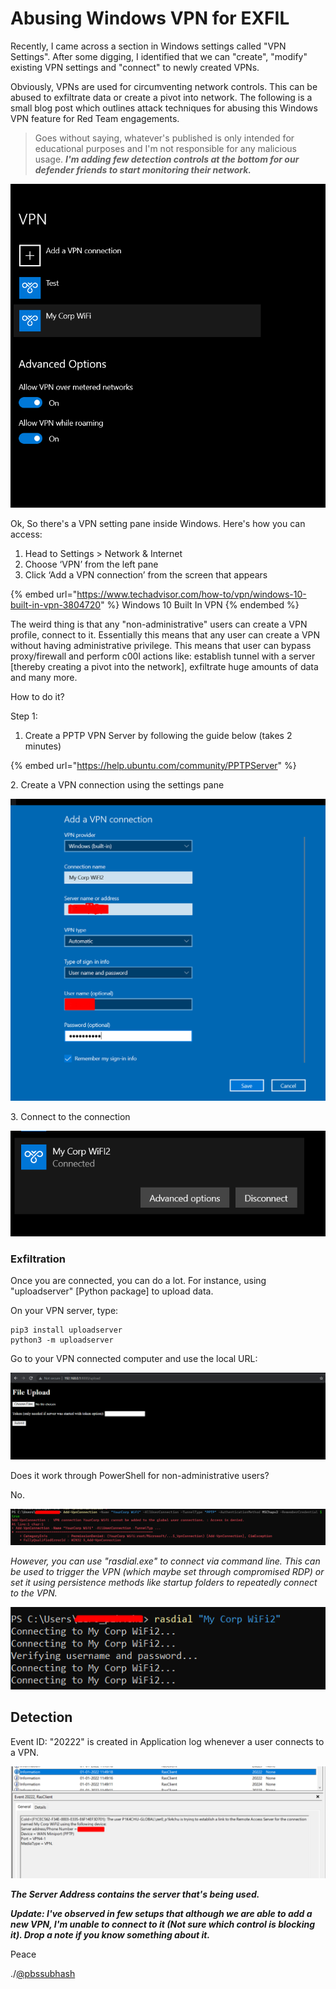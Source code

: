 # Abusing Windows VPN for EXFIL

Recently, I came across a section in Windows settings called "VPN Settings". After some digging, I identified that we can "create", "modify" existing VPN settings and "connect" to newly created VPNs.&#x20;

Obviously, VPNs are used for circumventing network controls. This can be abused to exfiltrate data or create a pivot into network. The following is a small blog post which outlines attack techniques for abusing this Windows VPN feature for Red Team engagements.&#x20;

> Goes without saying, whatever's published is only intended for educational purposes and I'm not responsible for any malicious usage. _**I'm adding few detection controls at the bottom for our defender friends to start monitoring their network.**_

![VPN Settings page](<../../.gitbook/assets/image (42).png>)

Ok, So there's a VPN setting pane inside Windows. Here's how you can access:

1. Head to Settings > Network & Internet
2. Choose ‘VPN’ from the left pane
3. Click ‘Add a VPN connection’ from the screen that appears

{% embed url="https://www.techadvisor.com/how-to/vpn/windows-10-built-in-vpn-3804720" %}
Windows 10 Built In VPN
{% endembed %}

The weird thing is that any "non-administrative" users can create a VPN profile, connect to it. Essentially this means that any user can create a VPN without having administrative privilege. This means that user can bypass proxy/firewall and perform c00l actions like: establish tunnel with a server \[thereby creating a pivot into the network], exfiltrate huge amounts of data and many more.&#x20;

How to do it?&#x20;

Step 1:&#x20;

1. Create a PPTP VPN Server by following the guide below (takes 2 minutes)

{% embed url="https://help.ubuntu.com/community/PPTPServer" %}

2\. Create a VPN connection using the settings pane

![](<../../.gitbook/assets/image (52).png>)

3\. Connect to the connection

![](<../../.gitbook/assets/image (58).png>)

### Exfiltration

Once you are connected, you can do a lot. For instance, using "uploadserver" \[Python package] to upload data.&#x20;

On your VPN server, type:

```
pip3 install uploadserver
python3 -m uploadserver
```

Go to your VPN connected computer and use the local URL:

![](<../../.gitbook/assets/image (34).png>)



Does it work through PowerShell for non-administrative users?

No.

![](<../../.gitbook/assets/image (33).png>)

_However, you can use "rasdial.exe" to connect via command line. This can be used to trigger the VPN (which maybe set through compromised RDP) or set it using persistence methods like startup folders to repeatedly connect to the VPN._&#x20;

![](<../../.gitbook/assets/image (40).png>)



## Detection

Event ID: "20222" is created in Application log whenever a user connects to a VPN.&#x20;

![](<../../.gitbook/assets/image (43).png>)

_**The Server Address contains the server that's being used.**_&#x20;



_**Update: I've observed in few setups that although we are able to add a new VPN, I'm unable to connect to it (Not sure which control is blocking it). Drop a note if you know something about it.**_

Peace&#x20;

./[@pbssubhash](https://twitter.com/pbssubhash)
